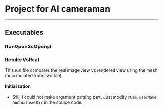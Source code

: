 # Project for AI cameraman 
___

## Executables 
### RunOpen3dOpengl

### RenderVsReal
This run file compares the real image view vs rendered view using the mesh (accumulated from .svo file). 
#### Initialization
* Still, I could not make argument parsing part. Just modify `nCam`, `userName` and `datasetDir` in the source code. 

